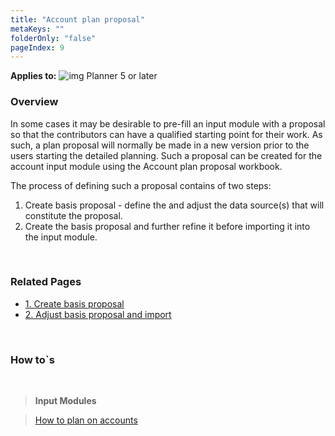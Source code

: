 ```yaml
---
title: "Account plan proposal"
metaKeys: ""
folderOnly: "false"
pageIndex: 9
---
```

**Applies to:** ![img](https://profitbasedocs.blob.core.windows.net/icons/yes-icon.png) Planner 5 or later<br/>

### Overview
In some cases it may be desirable to pre-fill an input module with a proposal so that the contributors can have a qualified starting point for their work. As such, a plan proposal will normally be made in a new version prior to the users starting the detailed planning. Such a proposal can be created for the account input module using the Account plan proposal workbook.

The process of defining such a proposal contains of two steps:

1. Create basis proposal - define the and adjust the data source(s) that will constitute the proposal.
2. Create the basis proposal and further refine it before importing it into the input module.

<br/>

### Related Pages
-  [1. Create basis proposal](account-plan-proposal/create-basis-proposal.md)
-  [2. Adjust basis proposal and import](account-plan-proposal/adjust-basis-proposal-and-import.md)

<br/>

### How to`s

<br/>

> **Input Modules**<br/>

> [How to plan on accounts](../../modules/account/account-details.md)<br/>

